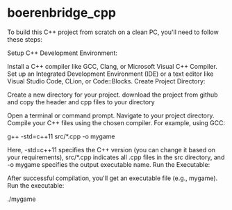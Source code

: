 # boerenbridge_cpp

To build this C++ project from scratch on a clean PC, you'll need to follow these steps:

Setup C++ Development Environment:

Install a C++ compiler like GCC, Clang, or Microsoft Visual C++ Compiler.
Set up an Integrated Development Environment (IDE) or a text editor like Visual Studio Code, CLion, or Code::Blocks.
Create Project Directory:

Create a new directory for your project.
download the project from github and copy the header and cpp files to your directory

Open a terminal or command prompt.
Navigate to your project directory.
Compile your C++ files using the chosen compiler. For example, using GCC:

g++ -std=c++11 src/*.cpp -o mygame

Here, -std=c++11 specifies the C++ version (you can change it based on your requirements), src/*.cpp indicates all .cpp files in the src directory, and -o mygame specifies the output executable name.
Run the Executable:

After successful compilation, you'll get an executable file (e.g., mygame).
Run the executable:

./mygame
